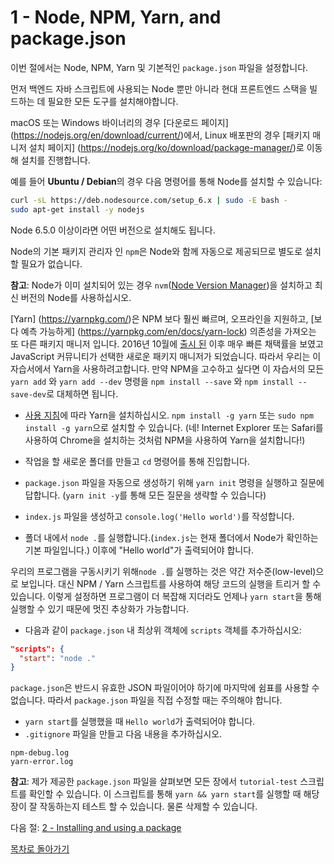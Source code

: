 # 1 - Node, NPM, Yarn, and package.json

이번 절에서는 Node, NPM, Yarn 및 기본적인 `package.json` 파일을 설정합니다.

먼저 백엔드 자바 스크립트에 사용되는 Node 뿐만 아니라 현대 프론트엔드 스택을 빌드하는 데 필요한 모든 도구를 설치해야합니다.

macOS 또는 Windows 바이너리의 경우 [다운로드 페이지] (https://nodejs.org/en/download/current/)에서, Linux 배포판의 경우 [패키지 매니저 설치 페이지] (https://nodejs.org/ko/download/package-manager/)로 이동해 설치를 진행합니다.

예를 들어 **Ubuntu / Debian**의 경우 다음 명령어를 통해 Node를 설치할 수 있습니다:

```bash
curl -sL https://deb.nodesource.com/setup_6.x | sudo -E bash -
sudo apt-get install -y nodejs
```

Node 6.5.0 이상이라면 어떤 버전으로 설치해도 됩니다.

Node의 기본 패키지 관리자 인 `npm`은 Node와 함께 자동으로 제공되므로 별도로 설치할 필요가 없습니다.

**참고**: Node가 이미 설치되어 있는 경우 `nvm`([Node Version Manager](https://github.com/creationix/nvm))을 설치하고 최신 버전의 Node를 사용하십시오.

[Yarn] (https://yarnpkg.com/)은 NPM 보다 훨씬 빠르며, 오프라인을 지원하고, [보다 예측 가능하게] (https://yarnpkg.com/en/docs/yarn-lock) 의존성을 가져오는 또 다른 패키지 매니저 입니다. 2016년 10월에 [출시 된](https://code.facebook.com/posts/1840075619545360) 이후 매우 빠른 채택률을 보였고 JavaScript 커뮤니티가 선택한 새로운 패키지 매니저가 되었습니다. 따라서 우리는 이 자습서에서 Yarn을 사용하려고합니다. 만약 NPM을 고수하고 싶다면 이 자습서의 모든 `yarn add` 와 `yarn add --dev` 명령을 `npm install --save` 와 `npm install --save-dev`로 대체하면 됩니다.

- [사용 지침](https://yarnpkg.com/en/docs/install)에 따라 Yarn을 설치하십시오. `npm install -g yarn` 또는 `sudo npm install -g yarn`으로 설치할 수 있습니다. (네! Internet Explorer 또는 Safari를 사용하여 Chrome을 설치하는 것처럼 NPM을 사용하여 Yarn을 설치합니다!)

- 작업을 할 새로운 폴더를 만들고 `cd` 명령어를 통해 진입합니다.
- `package.json` 파일을 자동으로 생성하기 위해 `yarn init` 명령을 실행하고 질문에 답합니다. (`yarn init -y`를 통해 모든 질문을 생략할 수 있습니다)
- `index.js` 파일을 생성하고 `console.log('Hello world')`를 작성합니다.
- 폴더 내에서 `node .`를 실행합니다.(`index.js`는 현재 폴더에서 Node가 확인하는 기본 파일입니다.) 이후에 "Hello world"가 출력되어야 합니다.

우리의 프로그램을 구동시키기 위해`node .`를 실행하는 것은 약간 저수준(low-level)으로 보입니다. 대신 NPM / Yarn 스크립트를 사용하여 해당 코드의 실행을 트리거 할 수 있습니다. 이렇게 설정하면 프로그램이 더 복잡해 지더라도 언제나 `yarn start`을 통해 실행할 수 있기 때문에 멋진 추상화가 가능합니다.

- 다음과 같이 `package.json` 내 최상위 객체에 `scripts` 객체를 추가하십시오:

```json
"scripts": {
  "start": "node ."
}
```

`package.json`은 반드시 유효한 JSON 파일이어야 하기에 마지막에 쉼표를 사용할 수 없습니다. 따라서 `package.json` 파일을 직접 수정할 때는 주의해야 합니다.

- `yarn start`를 실행했을 때 `Hello world`가 출력되어야 합니다.
- `.gitignore` 파일을 만들고 다음 내용을 추가하십시오.

```gitignore
npm-debug.log
yarn-error.log
```

**참고**: 제가 제공한 `package.json` 파일을 살펴보면 모든 장에서 `tutorial-test` 스크립트를 확인할 수 있습니다. 이 스크립트를 통해 `yarn && yarn start`를 실행할 때 해당 장이 잘 작동하는지 테스트 할 수 있습니다. 물론 삭제할 수 있습니다.

다음 절: [2 - Installing and using a package](/tutorial/2-packages)

[목차로 돌아가기](https://github.com/verekia/js-stack-from-scratch#table-of-contents)
